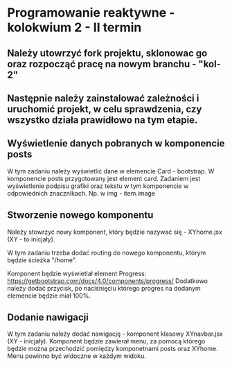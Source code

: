 # Programowanie reaktywne - kolokwium 2 - II termin

## Należy utowrzyć fork projektu, sklonowac go oraz rozpocząć pracę na nowym branchu - "kol-2"

## Następnie należy zainstalować zależności i uruchomić projekt, w celu sprawdzenia, czy wszystko działa prawidłowo na tym etapie.
## Wyświetlenie danych pobranych w komponencie posts

W tym zadaniu należy wyświetlić dane w elemencie Card - bootstrap. 
W komponencie posts przygotowany jest element card. Zadaniem jest wyświetlenie podpisu grafiki oraz tekstu w tym komponencie w odpowiednich znacznikach.
Np. w img - item.image

## Stworzenie nowego komponentu 

Należy stowrzyć nowy komponent, który będzie nazywać się - XYhome.jsx (XY - to inicjały).

W tym zadaniu trzeba dodać routing do nowego komponentu, którym będzie ścieżka "/home".

Komponent będzie wyświetlał element Progress: https://getbootstrap.com/docs/4.0/components/progress/
Dodatkowo należy dodać przycisk, po naciśnięciu którego progres na dodanym elemencie będzie miał 100%.

## Dodanie nawigacji

W tym zadaniu należy dodać nawigację - komponent klasowy XYnavbar.jsx (XY - inicjały).
Komponent będzie zawierał menu, za pomocą którego będzie można przechodzić pomiędzy komponetnami posts oraz XYhome.
Menu powinno być widoczne w każdym widoku.
